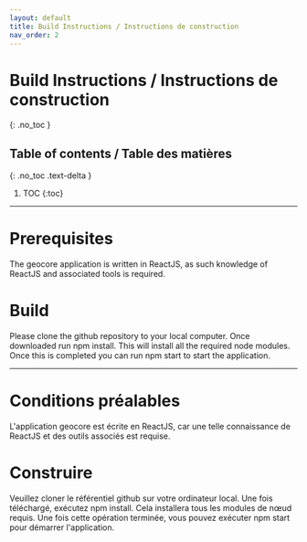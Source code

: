 ```yaml
---
layout: default
title: Build Instructions / Instructions de construction
nav_order: 2
---
```


# Build Instructions / Instructions de construction
{: .no_toc }

## Table of contents / Table des matières
{: .no_toc .text-delta }

1. TOC
{:toc}

---

# Prerequisites 

The geocore application is written in ReactJS, as such knowledge of ReactJS and associated tools is required.

# Build

Please clone the github repository to your local computer. Once downloaded run npm install. This will install all the required node modules. Once this is completed you can run npm start to start the application.

---

# Conditions préalables

L'application geocore est écrite en ReactJS, car une telle connaissance de ReactJS et des outils associés est requise.

# Construire

Veuillez cloner le référentiel github sur votre ordinateur local. Une fois téléchargé, exécutez npm install. Cela installera tous les modules de nœud requis. Une fois cette opération terminée, vous pouvez exécuter npm start pour démarrer l'application.